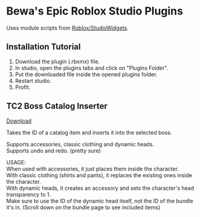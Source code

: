 # Bewa's Epic Roblox Studio Plugins
Uses module scripts from [Roblox/StudioWidgets](https://github.com/Roblox/StudioWidgets).

## Installation Tutorial
1. Download the plugin (.rbxmx) file.
2. In studio, open the plugins tabs and click on "Plugins Folder".
3. Put the downloaded file inside the opened plugins folder.
4. Restart studio.
5. Profit.

## TC2 Boss Catalog Inserter
[Download](https://github.com/Bewach/rbx-studio-plugins/releases/download/tc2-boss-catalog-inserter/TC2BossCatalogInserter.rbxmx)

Takes the ID of a catalog item and inserts it into the selected boss.

Supports accessories, classic clothing and dynamic heads.\
Supports undo and redo. (pretty sure)

USAGE:\
When used with accessories, it just places them inside the character.\
With classic clothing (shirts and pants), it replaces the existing ones inside the character.\
With dynamic heads, it creates an accessory and sets the character's head transparency to 1.\
Make sure to use the ID of the dynamic head itself, not the ID of the bundle it's in. (Scroll down on the bundle page to see included items)
